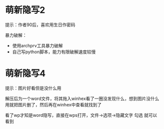 # 萌新隐写2
提示：作者90后，喜欢用生日作密码

暴力破解：
<ul>
<li>使用archprv工具暴力破解</li>
<li>自己写python脚本，能力有限破解速度较慢</li>
</ul>

# 萌新隐写4
提示：图片好看但是没什么用

解压后为一个word文件，将其拖入winhex看了一圈没发现什么，想到图片没什么用就把图片删了，然后再在winhex中查看就找到了

看了wp才知是word隐写，直接在wps打开，文件->选项->隐藏文字 勾选 就可以看到


